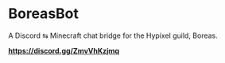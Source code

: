# BoreasBot
A Discord ⇆ Minecraft chat bridge for the Hypixel guild, Boreas.


**https://discord.gg/ZmvVhKzjmq**
